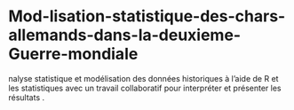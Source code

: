 # Mod-lisation-statistique-des-chars-allemands-dans-la-deuxieme-Guerre-mondiale
nalyse statistique et modélisation des données historiques à l’aide de R et les statistiques avec un  travail collaboratif pour interpréter et présenter les résultats .
